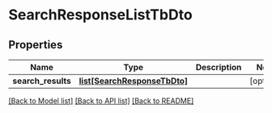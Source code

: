 # SearchResponseListTbDto

## Properties
Name | Type | Description | Notes
------------ | ------------- | ------------- | -------------
**search_results** | [**list[SearchResponseTbDto]**](SearchResponseTbDto.md) |  | [optional] 

[[Back to Model list]](../README.md#documentation-for-models) [[Back to API list]](../README.md#documentation-for-api-endpoints) [[Back to README]](../README.md)

